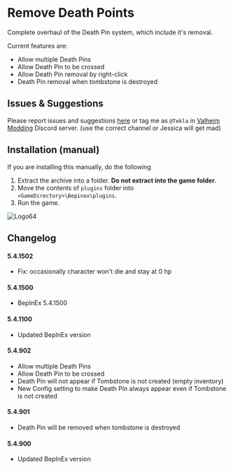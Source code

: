 # Remove Death Points

Complete overhaul of the Death Pin system, which include it's removal.

Current features are:

-   Allow multiple Death Pins
-   Allow Death Pin to be crossed
-   Allow Death Pin removal by right-click
-   Death Pin removal when tombstone is destroyed

## Issues & Suggestions

Please report issues and suggestions [here](https://github.com/T3kla/ValMods/issues) or tag me as `@Tekla` in [Valheim Modding](https://discord.gg/RBq2mzeu4z) Discord server. (use the correct channel or Jessica will get mad)

## Installation (manual)

If you are installing this manually, do the following

1. Extract the archive into a folder. **Do not extract into the game folder.**
2. Move the contents of `plugins` folder into `<GameDirectory>\Bepinex\plugins`.
3. Run the game.

![Logo64](https://user-images.githubusercontent.com/23636548/112306898-a1ac1f00-8ca0-11eb-8b3e-90e73dc7bad2.png)

## Changelog

#### 5.4.1502

-   Fix: occasionally character won't die and stay at 0 hp

#### 5.4.1500

-   BepInEx 5.4.1500

#### 5.4.1100

-   Updated BepInEx version

#### 5.4.902

-   Allow multiple Death Pins
-   Allow Death Pin to be crossed
-   Death Pin will not appear if Tombstone is not created (empty inventory)
-   New Config setting to make Death Pin always appear even if Tombstone is not created

#### 5.4.901

-   Death Pin will be removed when tombstone is destroyed

#### 5.4.900

-   Updated BepInEx version
